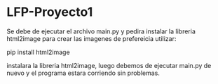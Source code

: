 # LFP-Proyecto1

Se debe de ejecutar el archivo main.py y pedira instalar la libreria html2image para crear las imagenes
de prefereicia utilizar:

pip install html2image 

instalara la libreria  html2image, luego debemos de ejecutar main.py de nuevo y el programa estara corriendo sin problemas.
